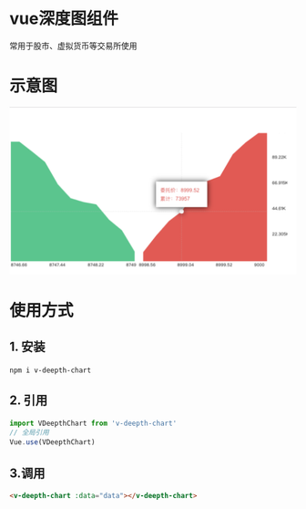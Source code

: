 # vue深度图组件
常用于股市、虚拟货币等交易所使用

# 示意图
![image](public/depth.png)
# 使用方式
## 1. 安装
` npm i v-deepth-chart `
## 2. 引用
``` javascript
import VDeepthChart from 'v-deepth-chart'
// 全局引用
Vue.use(VDeepthChart)
```
## 3.调用

```html
<v-deepth-chart :data="data"></v-deepth-chart>
```

